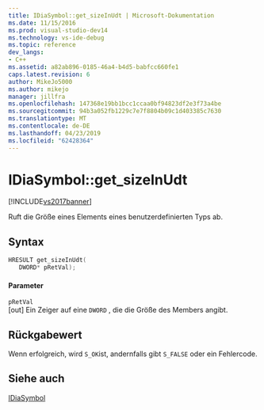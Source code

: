 ```yaml
---
title: IDiaSymbol::get_sizeInUdt | Microsoft-Dokumentation
ms.date: 11/15/2016
ms.prod: visual-studio-dev14
ms.technology: vs-ide-debug
ms.topic: reference
dev_langs:
- C++
ms.assetid: a82ab896-0185-46a4-b4d5-babfcc660fe1
caps.latest.revision: 6
author: MikeJo5000
ms.author: mikejo
manager: jillfra
ms.openlocfilehash: 147368e19bb1bcc1ccaa0bf94823df2e3f73a4be
ms.sourcegitcommit: 94b3a052fb1229c7e7f8804b09c1d403385c7630
ms.translationtype: MT
ms.contentlocale: de-DE
ms.lasthandoff: 04/23/2019
ms.locfileid: "62428364"
---
```

# <a name="idiasymbolgetsizeinudt"></a>IDiaSymbol::get_sizeInUdt
[!INCLUDE[vs2017banner](../../includes/vs2017banner.md)]

Ruft die Größe eines Elements eines benutzerdefinierten Typs ab.  
  
## <a name="syntax"></a>Syntax  
  
```cpp  
HRESULT get_sizeInUdt(   
   DWORD* pRetVal);  
```  
  
#### <a name="parameters"></a>Parameter  
 `pRetVal`  
 [out] Ein Zeiger auf eine `DWORD` , die die Größe des Members angibt.  
  
## <a name="return-value"></a>Rückgabewert  
 Wenn erfolgreich, wird `S_OK`ist, andernfalls gibt `S_FALSE` oder ein Fehlercode.  
  
## <a name="see-also"></a>Siehe auch  
 [IDiaSymbol](../../debugger/debug-interface-access/idiasymbol.md)
